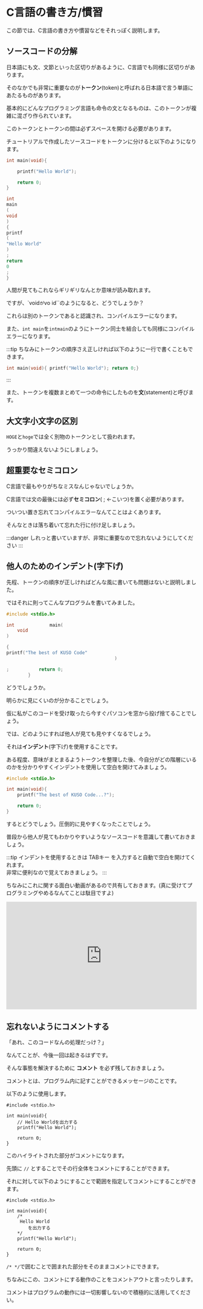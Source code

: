 # C言語の書き方/慣習

この節では、C言語の書き方や慣習などをそれっぽく説明します。

## ソースコードの分解

日本語にも文、文節といった区切りがあるように、C言語でも同様に区切りがあります。

そのなかでも非常に重要なのが**トークン**(token)と呼ばれる日本語で言う単語にあたるものがあります。

基本的にどんなプログラミング言語も命令の文となるものは、このトークンが複雑に混ざり作られています。

このトークンとトークンの間は必ずスペースを開ける必要があります。

チュートリアルで作成したソースコードをトークンに分けると以下のようになります。

```c
int main(void){

    printf("Hello World");

    return 0;
}
```

```c
int
main
(
void
)
{
printf
(
"Hello World"
)
;
return
0
;
}
```

人間が見てもこれならギリギリなんとか意味が読み取れます。

ですが、`void``が``vo id``のようになると、どうでしょうか？

これらは別のトークンであると認識され、コンパイルエラーになります。

また、``int main``を``intmain``のようにトークン同士を結合しても同様にコンパイルエラーになります。

:::tip
ちなみにトークンの順序さえ正しければ以下のように一行で書くこともできます。
```c
int main(void){ printf("Hello World"); return 0;}
```
:::

また、トークンを複数まとめて一つの命令にしたものを**文**(statement)と呼びます。

## 大文字小文字の区別

``HOGE``と``hoge``では全く別物のトークンとして扱われます。

うっかり間違えないようにしましょう。


## 超重要なセミコロン

C言語で最もやりがちなミスなんじゃないでしょうか。

C言語では文の最後には必ず**セミコロン**( ; ←こいつ)を置く必要があります。

ついつい置き忘れてコンパイルエラーなんてことはよくあります。

そんなときは落ち着いて忘れた行に付け足しましょう。

:::danger
しれっと書いていますが、非常に重要なので忘れないようにしてください
:::

## 他人のためのインデント(字下げ)

先程、トークンの順序が正しければどんな風に書いても問題はないと説明しました。

ではそれに則ってこんなプログラムを書いてみました。

```c
#include <stdio.h>

int             main(
    void
)

{
printf("The best of KUSO Code"   
                                        )

;           return 0;
        }
```

どうでしょうか。

明らかに見にくいのが分かることでしょう。

仮に私がこのコードを受け取ったら今すぐパソコンを窓から投げ捨てることでしょう。

では、どのようにすれば他人が見ても見やすくなるでしょう。

それは**インデント**(字下げ)を使用することです。

ある程度、意味がまとまるようトークンを整理した後、今自分がどの階層にいるのかを分かりやすくインデントを使用して空白を開けてみましょう。

```c
#include <stdio.h>

int main(void){
    printf("The best of KUSO Code...?");

    return 0;
}
```

するとどうでしょう。圧倒的に見やすくなったことでしょう。

普段から他人が見てもわかりやすいようなソースコードを意識して書いておきましょう。

:::tip
インデントを使用するときは TABキー を入力すると自動で空白を開けてくれます。</br>
非常に便利なので覚えておきましょう。
:::

ちなみにこれに関する面白い動画があるので共有しておきます。(真に受けてプログラミングやめるなんてことは駄目ですよ)

<div style="left: 0; width: 100%; height: 0; position: relative; padding-bottom: 56.25%;"><iframe src="https://www.youtube.com/embed/qNHfKNjX8Us?rel=0" style="top: 0; left: 0; width: 100%; height: 100%; position: absolute; border: 0;" allowfullscreen scrolling="no" allow="accelerometer; clipboard-write; encrypted-media; gyroscope; picture-in-picture;"></iframe></div>

## 忘れないようにコメントする

「あれ、このコードなんの処理だっけ？」

なんてことが、今後一回は起きるはずです。

そんな事態を解決するために **コメント** を必ず残しておきましょう。

コメントとは、プログラム内に記すことができるメッセージのことです。

以下のように使用します。

```c{4}
#include <stdio.h>

int main(void){
    // Hello Worldを出力する
    printf("Hello World");

    return 0;
}
```

このハイライトされた部分がコメントになります。

先頭に ``//`` とすることでその行全体をコメントにすることができます。

それに対して以下のようにすることで範囲を指定してコメントにすることができます。

```c{4,5,6,7}
#include <stdio.h>

int main(void){
    /*
     Hello World
        を出力する
    */
    printf("Hello World");

    return 0;
}
```

``/* */``で囲むことで囲まれた部分をそのままコメントにできます。

ちなみにこの、コメントにする動作のことをコメントアウトと言ったりします。

コメントはプログラムの動作には一切影響しないので積極的に活用してください。



